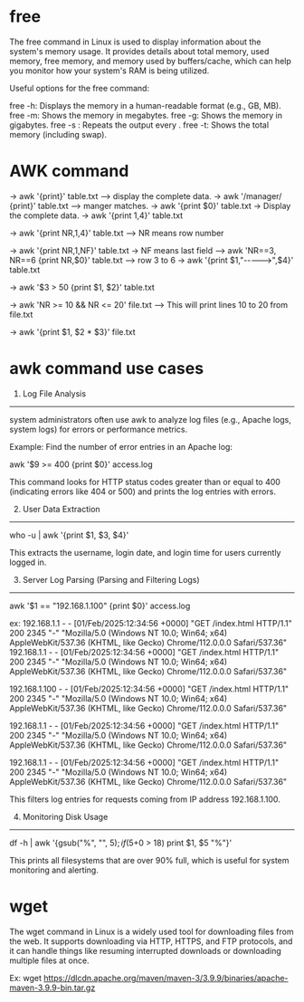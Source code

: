free
=====

The free command in Linux is used to display information about the system's memory usage. It provides details about total memory, used memory, free memory, and memory used by buffers/cache, which can help you monitor how your system's RAM is being utilized.

Useful options for the free command:

free -h: Displays the memory in a human-readable format (e.g., GB, MB).
free -m: Shows the memory in megabytes.
free -g: Shows the memory in gigabytes.
free -s <seconds>: Repeats the output every <seconds>.
free -t: Shows the total memory (including swap).



AWK command
============
 
-> awk '{print}' table.txt  —-> display the complete data. 
-> awk '/manager/ {print}' table.txt  —> manger matches.
-> awk '{print $0}' table.txt  → Display the complete data.
→  awk '{print $1,$4}' table.txt

→ awk '{print NR,$1,$4}' table.txt   --> NR means row number

→ awk '{print NR,$1,$NF}' table.txt  → NF means last field 
—> awk 'NR==3, NR==6 {print NR,$0}' table.txt   --> row 3 to 6
→ awk '{print $1,"----->",$4}' table.txt

-> awk '$3 > 50 {print $1, $2}' table.txt

-> awk 'NR >= 10 && NR <= 20' file.txt --> This will print lines 10 to 20 from file.txt

-> awk '{print $1, $2 * $3}' file.txt


awk command use cases
======================

1. Log File Analysis
--------------------
system administrators often use awk to analyze log files (e.g., Apache logs, system logs) for errors or performance metrics.

Example: Find the number of error entries in an Apache log:


awk '$9 >= 400 {print $0}' access.log

This command looks for HTTP status codes greater than or equal to 400 (indicating errors like 404 or 500) and prints the log entries with errors.

2. User Data Extraction
-----------------------

who -u | awk '{print $1, $3, $4}'

This extracts the username, login date, and login time for users currently logged in.


3. Server Log Parsing (Parsing and Filtering Logs)
--------------------------------------------------

awk '$1 == "192.168.1.100" {print $0}' access.log

ex:
192.168.1.1 - - [01/Feb/2025:12:34:56 +0000] "GET /index.html HTTP/1.1" 200 2345 "-" "Mozilla/5.0 (Windows NT 10.0; Win64; x64) AppleWebKit/537.36 (KHTML, like Gecko) Chrome/112.0.0.0 Safari/537.36"
192.168.1.1 - - [01/Feb/2025:12:34:56 +0000] "GET /index.html HTTP/1.1" 200 2345 "-" "Mozilla/5.0 (Windows NT 10.0; Win64; x64) AppleWebKit/537.36 (KHTML, like Gecko) Chrome/112.0.0.0 Safari/537.36"

192.168.1.100 - - [01/Feb/2025:12:34:56 +0000] "GET /index.html HTTP/1.1" 200 2345 "-" "Mozilla/5.0 (Windows NT 10.0; Win64; x64) AppleWebKit/537.36 (KHTML, like Gecko) Chrome/112.0.0.0 Safari/537.36"

192.168.1.1 - - [01/Feb/2025:12:34:56 +0000] "GET /index.html HTTP/1.1" 200 2345 "-" "Mozilla/5.0 (Windows NT 10.0; Win64; x64) AppleWebKit/537.36 (KHTML, like Gecko) Chrome/112.0.0.0 Safari/537.36"

192.168.1.1 - - [01/Feb/2025:12:34:56 +0000] "GET /index.html HTTP/1.1" 200 2345 "-" "Mozilla/5.0 (Windows NT 10.0; Win64; x64) AppleWebKit/537.36 (KHTML, like Gecko) Chrome/112.0.0.0 Safari/537.36"



This filters log entries for requests coming from IP address 192.168.1.100.


4. Monitoring Disk Usage
------------------------

df -h | awk '{gsub("%", "", $5); if ($5+0 > 18) print $1, $5 "%"}'



This prints all filesystems that are over 90% full, which is useful for system monitoring and alerting.




wget
====

The wget command in Linux is a widely used tool for downloading files from the web. It supports downloading via HTTP, HTTPS, and FTP protocols, and it can handle things like resuming interrupted downloads or downloading multiple files at once.


Ex: wget https://dlcdn.apache.org/maven/maven-3/3.9.9/binaries/apache-maven-3.9.9-bin.tar.gz





